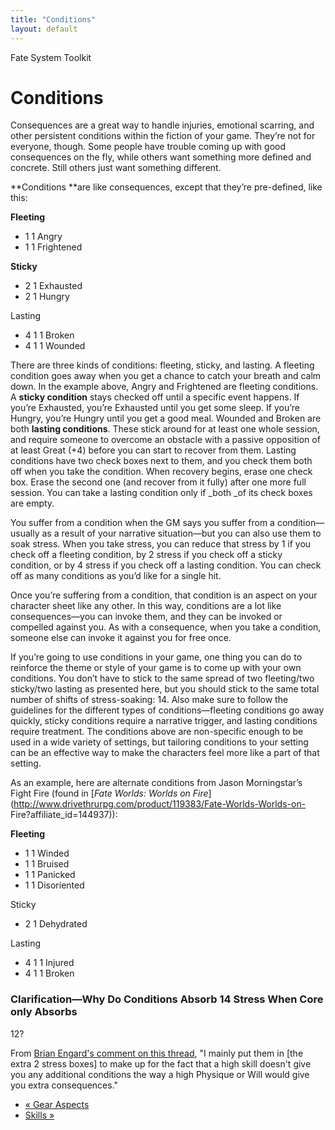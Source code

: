 ```yaml
---
title: "Conditions"
layout: default
---
```

    
Fate System Toolkit

#  Conditions

Consequences are a great way to handle injuries, emotional scarring, and other
persistent conditions within the fiction of your game. They’re not for
everyone, though. Some people have trouble coming up with good consequences on
the fly, while others want something more defined and concrete. Still others
just want something different.

**Conditions **are like consequences, except that they’re pre-defined, like this:

**Fleeting**

  * 1 <span class="fate_font">1</span> Angry
  * 1 <span class="fate_font">1</span> Frightened

**Sticky**

  * 2 <span class="fate_font">1</span> Exhausted
  * 2 <span class="fate_font">1</span> Hungry

Lasting

  * 4 <span class="fate_font">1</span> <span class="fate_font">1</span> Broken
  * 4 <span class="fate_font">1</span> <span class="fate_font">1</span> Wounded

There are three kinds of conditions: fleeting, sticky, and lasting. A fleeting
condition goes away when you get a chance to catch your breath and calm down.
In the example above, Angry and Frightened are fleeting conditions. A **sticky
condition** stays checked off until a specific event happens. If you’re
Exhausted, you’re Exhausted until you get some sleep. If you’re Hungry, you’re
Hungry until you get a good meal. Wounded and Broken are both **lasting
conditions**. These stick around for at least one whole session, and require
someone to overcome an obstacle with a passive opposition of at least Great
(+4) before you can start to recover from them. Lasting conditions have two
check boxes next to them, and you check them both off when you take the
condition. When recovery begins, erase one check box. Erase the second one
(and recover from it fully) after one more full session. You can take a
lasting condition only if _both _of its check boxes are empty.

You suffer from a condition when the GM says you suffer from a
condition—usually as a result of your narrative situation—but you can also use
them to soak stress. When you take stress, you can reduce that stress by 1 if
you check off a fleeting condition, by 2 stress if you check off a sticky
condition, or by 4 stress if you check off a lasting condition. You can check
off as many conditions as you’d like for a single hit.

Once you’re suffering from a condition, that condition is an aspect on your
character sheet like any other. In this way, conditions are a lot like
consequences—you can invoke them, and they can be invoked or compelled against
you. As with a consequence, when you take a condition, someone else can invoke
it against you for free once.

If you’re going to use conditions in your game, one thing you can do to
reinforce the theme or style of your game is to come up with your own
conditions. You don’t have to stick to the same spread of two fleeting/two
sticky/two lasting as presented here, but you should stick to the same total
number of shifts of stress-soaking: 14. Also make sure to follow the
guidelines for the different types of conditions—fleeting conditions go away
quickly, sticky conditions require a narrative trigger, and lasting conditions
require treatment. The conditions above are non-specific enough to be used in
a wide variety of settings, but tailoring conditions to your setting can be an
effective way to make the characters feel more like a part of that setting.

As an example, here are alternate conditions from Jason Morningstar’s Fight
Fire (found in [_Fate Worlds: Worlds on
Fire_](http://www.drivethrurpg.com/product/119383/Fate-Worlds-Worlds-on-
Fire?affiliate_id=144937)):

**Fleeting**

  * 1 <span class="fate_font">1</span> Winded
  * 1 <span class="fate_font">1</span> Bruised
  * 1 <span class="fate_font">1</span> Panicked
  * 1 <span class="fate_font">1</span> Disoriented

Sticky

  * 2 <span class="fate_font">1</span> Dehydrated

Lasting

  * 4 <span class="fate_font">1</span> <span class="fate_font">1</span> Injured
  * 4 <span class="fate_font">1</span> <span class="fate_font">1</span> Broken

### Clarification—Why Do Conditions Absorb 14 Stress When Core only Absorbs
12?

From [Brian Engard's comment on this
thread](https://plus.google.com/+RichardBellinghamSkimble/posts/e3BrVDrytuw),
"I mainly put them in [the extra 2 stress boxes] to make up for the fact that
a high skill doesn't give you any additional conditions the way a high
Physique or Will would give you extra consequences.﻿"

  * [« Gear Aspects](/fate-system-toolkit/gear-aspects)
  * [Skills »](/fate-system-toolkit/skills)

